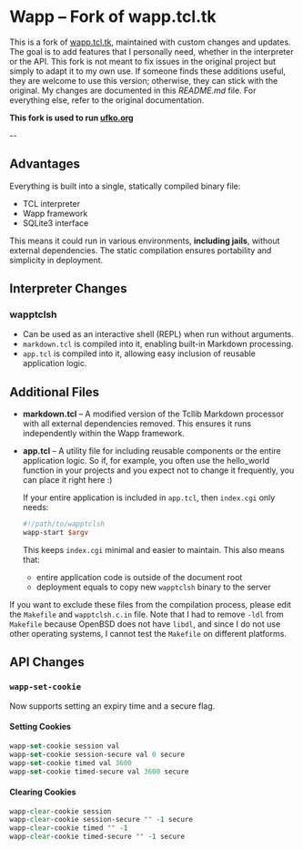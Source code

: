# Wapp – Fork of wapp.tcl.tk  

This is a fork of [wapp.tcl.tk](https://wapp.tcl.tk),
maintained with custom changes and updates.  The goal is to add features
that I personally need, whether in the interpreter or the API.  This
fork is not meant to fix issues in the original project but simply to
adapt it to my own use.  If someone finds these additions useful, they
are welcome to use this version; otherwise, they can stick with the
original.  My changes are documented in this *README.md* file.  For
everything else, refer to the original documentation.

**This fork is used to run [ufko.org](https://ufko.org)**

--

## Advantages

Everything is built into a single, statically compiled binary file:

- TCL interpreter
- Wapp framework
- SQLite3 interface

This means it could run in various environments, **including jails**,
without external dependencies.  The static compilation ensures
portability and simplicity in deployment.

## Interpreter Changes  

### **wapptclsh**  

- Can be used as an interactive shell (REPL) when run without arguments.  
- `markdown.tcl` is compiled into it, enabling built-in Markdown processing.  
- `app.tcl` is compiled into it, allowing easy inclusion of reusable application logic.  

## Additional Files  

- **markdown.tcl** – A modified version of the Tcllib Markdown processor
with all external dependencies removed.  This ensures it runs
independently within the Wapp framework.
- **app.tcl** – A utility file for including reusable components or the
entire application logic.  So if, for example, you often use the
hello_world function in your projects and you expect not to change it
frequently, you can place it right here :)

  If your entire application is included in `app.tcl`, then `index.cgi` only needs:  

  ```tcl
  #!/path/to/wapptclsh
  wapp-start $argv
  ```  

  This keeps `index.cgi` minimal and easier to maintain. This also means that:

	- entire application code is outside of the document root
	- deployment equals to copy new `wapptclsh` binary to the server

If you want to exclude these files from the compilation process, please
edit the `Makefile` and `wapptclsh.c.in` file.  Note that I had to
remove `-ldl` from `Makefile` because OpenBSD does not have `libdl`, and
since I do not use other operating systems, I cannot test the `Makefile`
on different platforms.

## API Changes  

### `wapp-set-cookie`  

Now supports setting an expiry time and a secure flag.  

#### Setting Cookies  
```tcl
wapp-set-cookie session val
wapp-set-cookie session-secure val 0 secure
wapp-set-cookie timed val 3600
wapp-set-cookie timed-secure val 3600 secure
```

#### Clearing Cookies  
```tcl
wapp-clear-cookie session
wapp-clear-cookie session-secure "" -1 secure
wapp-clear-cookie timed "" -1
wapp-clear-cookie timed-secure "" -1 secure
```
